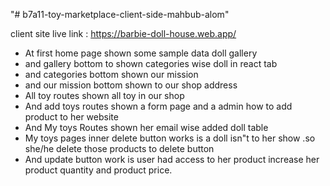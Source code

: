 "# b7a11-toy-marketplace-client-side-mahbub-alom" 

client site live link : https://barbie-doll-house.web.app/


- At first home page shown some sample data doll gallery
- and gallery bottom to shown categories wise doll in react tab
- and categories bottom shown our mission
- and our mission bottom shown to our shop address
- All toy routes shown all toy in our shop
- And add toys routes shown a form page and a admin how to add product to her website
- And My toys Routes shown her email wise added doll table
- My toys pages inner delete button works is a doll isn"t to her show .so she/he delete those products to delete button
- And update button work is user had access to her product increase her product quantity and product price.
